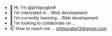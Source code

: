 - 👋 Hi, I’m @philipogbe9
- 👀 I’m interested in ...Web development
- 🌱 I’m currently learning ...Web development
- 💞️ I’m looking to collaborate on ...
- 📫 How to reach me ... philipogbe12@gmail.com

<!---
philipogbe9/philipogbe9 is a ✨ special ✨ repository because its `README.md` (this file) appears on your GitHub profile.
You can click the Preview link to take a look at your changes.
--->
